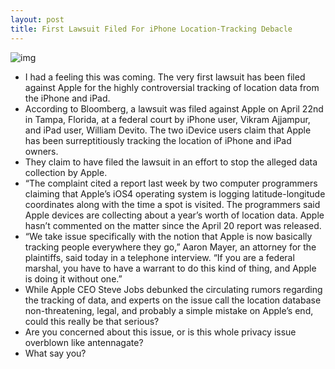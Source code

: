 ```yaml
---
layout: post
title: First Lawsuit Filed For iPhone Location-Tracking Debacle
---
```

![img](http://media.idownloadblog.com/wp-content/uploads/2011/04/iPhone-Location-Tracking.jpg)
* I had a feeling this was coming. The very first lawsuit has been filed against Apple for the highly controversial tracking of location data from the iPhone and iPad.
* According to Bloomberg, a lawsuit was filed against Apple on April 22nd in Tampa, Florida, at a federal court by iPhone user, Vikram Ajjampur, and iPad user, William Devito. The two iDevice users claim that Apple has been surreptitiously tracking the location of iPhone and iPad owners.
* They claim to have filed the lawsuit in an effort to stop the alleged data collection by Apple. 
* “The complaint cited a report last week by two computer programmers claiming that Apple’s iOS4 operating system is logging latitude-longitude coordinates along with the time a spot is visited. The programmers said Apple devices are collecting about a year’s worth of location data. Apple hasn’t commented on the matter since the April 20 report was released.
* “We take issue specifically with the notion that Apple is now basically tracking people everywhere they go,” Aaron Mayer, an attorney for the plaintiffs, said today in a telephone interview. “If you are a federal marshal, you have to have a warrant to do this kind of thing, and Apple is doing it without one.”
* While Apple CEO Steve Jobs debunked the circulating rumors regarding the tracking of data, and experts on the issue call the location database non-threatening, legal, and probably a simple mistake on Apple’s end, could this really be that serious?
* Are you concerned about this issue, or is this whole privacy issue overblown like antennagate?
* What say you?

